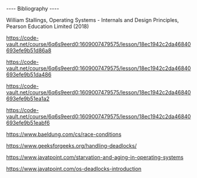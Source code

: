 ---- Bibliography ----

William Stallings, Operating Systems - Internals and Design Principles, Pearson Education Limited (2018)

https://code-vault.net/course/6q6s9eerd0:1609007479575/lesson/18ec1942c2da46840693efe9b51d86a8

https://code-vault.net/course/6q6s9eerd0:1609007479575/lesson/18ec1942c2da46840693efe9b51da486

https://code-vault.net/course/6q6s9eerd0:1609007479575/lesson/18ec1942c2da46840693efe9b51ea1a2

https://code-vault.net/course/6q6s9eerd0:1609007479575/lesson/18ec1942c2da46840693efe9b51eabf6

https://www.baeldung.com/cs/race-conditions

https://www.geeksforgeeks.org/handling-deadlocks/ 

https://www.javatpoint.com/starvation-and-aging-in-operating-systems

https://www.javatpoint.com/os-deadlocks-introduction


